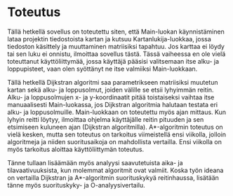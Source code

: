 # Toteutus

Tällä hetkellä sovellus on toteutettu siten, että Main-luokan käynnistäminen lataa projektin tiedostoista kartan ja kutsuu Kartanlukija-luokkaa, jossa tiedoston käsittely ja muuttaminen matriisiksi tapahtuu. Jos karttaa ei löydy tai sen luku ei onnistu, ilmoittaa sovellus tästä. Tässä vaiheessa en ole vielä toteuttanut käyttöliittymää, jossa käyttäjä pääsisi valitsemaan itse alku- ja loppupisteet, vaan olen syöttänyt ne itse valmiiksi Main-luokkaan.

Tällä hetkellä Dijkstran algoritmi saa parametrikseen matriisiksi muutetun kartan sekä alku- ja loppusolmut, joiden välille se etsii lyhyimmän reitin. Alku- ja loppusolmujen x- ja y-koordinaatit pitää toistaiseksi vaihtaa itse manuaalisesti Main-luokassa, jos Dijkstran algoritmia halutaan testata eri alku- ja loppusolmuille. Main-luokkaan on toteutettu myös ajan mittaus. Kun lyhyin reitti löytyy, ilmoittaa ohjelma käyttäjälle reitin pituuden ja sen etsimiseen kuluneen ajan (Dijkstran algoritmilla). A*-algoritmin toteutus on vielä kesken, mutta sen toteutus on tarkoitus viimeistellä ensi viikolla, jolloin algoritmeja ja niiden suoritusaikoja on mahdollista vertailla. Ensi viikolla on myös tarkoitus aloittaa käyttöliittymän toteutus.

Tänne tullaan lisäämään myös analyysi saavutetuista aika- ja tilavaativuuksista, kun molemmat algoritmit ovat valmiit. Koska työn ideana on vertailla Dijkstran ja A*-algoritmin suorituskykyä reitinhaussa, lisätään tänne myös suorituskyky- ja O-analyysivertailu.
